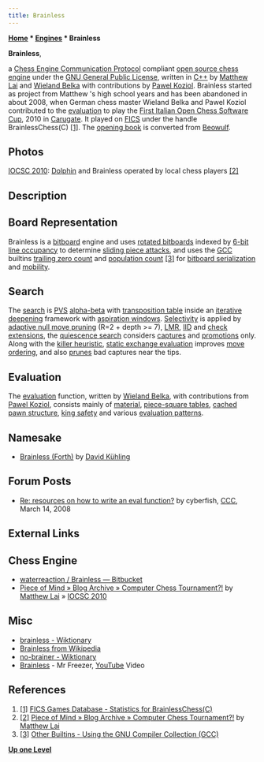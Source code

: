 ```yaml
---
title: Brainless
---
```

**[Home](Home "Home") * [Engines](Engines "Engines") * Brainless**

**Brainless**,

a [Chess Engine Communication Protocol](Chess_Engine_Communication_Protocol "Chess Engine Communication Protocol") compliant [open source chess engine](Category:Open_Source "Category:Open Source") under the [GNU General Public License](Free_Software_Foundation#GPL "Free Software Foundation"), written in [C++](Cpp "Cpp") by [Matthew Lai](Matthew_Lai "Matthew Lai") and [Wieland Belka](Wieland_Belka "Wieland Belka") with contributions by [Pawel Koziol](Pawel_Koziol "Pawel Koziol").
Brainless started as project from Matthew 's high school years and has been abandoned in about 2008, when German chess master Wieland Belka and Pawel Koziol contributed to the [evaluation](Evaluation "Evaluation") to play the [First Italian Open Chess Software Cup](IOCSC_2010 "IOCSC 2010"), 2010 in [Carugate](https://en.wikipedia.org/wiki/Carugate).
It played on [FICS](index.php?title=Free_Internet_Chess_Server&action=edit&redlink=1 "Free Internet Chess Server (page does not exist)") under the handle BrainlessChess(C) <a id="cite-note-1" href="#cite-ref-1">[1]</a>. The [opening book](Opening_Book "Opening Book") is converted from [Beowulf](Beowulf "Beowulf").

## Photos

[](http://matthewlai.ca/blog/?p=637)
[IOCSC 2010](IOCSC_2010 "IOCSC 2010"): [Dolphin](Dolphin "Dolphin") and Brainless operated by local chess players <a id="cite-note-2" href="#cite-ref-2">[2]</a>

## Description

## Board Representation

Brainless is a [bitboard](Bitboards "Bitboards") engine and uses [rotated bitboards](Rotated_Bitboards "Rotated Bitboards") indexed by [6-bit line occupancy](First_Rank_Attacks#TheOuterSquares "First Rank Attacks") to determine [sliding piece attacks](Sliding_Piece_Attacks "Sliding Piece Attacks"), and uses the [GCC](https://en.wikipedia.org/wiki/GNU_Compiler_Collection) builtins [trailing zero count](BitScan#TrailingZeroCount "BitScan") and [population count](Population_Count "Population Count") <a id="cite-note-3" href="#cite-ref-3">[3]</a> for [bitboard serialization](Bitboard_Serialization "Bitboard Serialization") and [mobility](Mobility "Mobility").

## Search

The [search](Search "Search") is [PVS](Principal_Variation_Search "Principal Variation Search") [alpha-beta](Alpha-Beta "Alpha-Beta") with [transposition table](Transposition_Table "Transposition Table") inside an [iterative deepening](Iterative_Deepening "Iterative Deepening") framework with [aspiration windows](Aspiration_Windows "Aspiration Windows"). [Selectivity](Selectivity "Selectivity") is applied by [adaptive null move pruning](Null_Move_Pruning#AdaptiveNullMovePruning "Null Move Pruning") (R=2 + depth >= 7), [LMR](Late_Move_Reductions "Late Move Reductions"), [IID](Internal_Iterative_Deepening "Internal Iterative Deepening") and [check extensions](Check_Extensions "Check Extensions"), the [quiescence search](Quiescence_Search "Quiescence Search") considers [captures](Captures "Captures") and [promotions](Promotions "Promotions") only. Along with the [killer heuristic](Killer_Heuristic "Killer Heuristic"), [static exchange evaluation](Static_Exchange_Evaluation "Static Exchange Evaluation") improves [move ordering](Move_Ordering "Move Ordering"), and also [prunes](Pruning "Pruning") bad captures near the tips.

## Evaluation

The [evaluation](Evaluation "Evaluation") function, written by [Wieland Belka](Wieland_Belka "Wieland Belka"), with contributions from [Pawel Koziol](Pawel_Koziol "Pawel Koziol"), consists mainly of [material](Material "Material"), [piece-square tables](Piece-Square_Tables "Piece-Square Tables"), [cached](Pawn_Hash_Table "Pawn Hash Table") [pawn structure](Pawn_Structure "Pawn Structure"), [king safety](King_Safety "King Safety") and various [evaluation patterns](Evaluation_Patterns "Evaluation Patterns").

## Namesake

- [Brainless (Forth)](</Brainless_(Forth)> "Brainless (Forth)") by [David Kühling](David_K%C3%BChling "David Kühling")

## Forum Posts

- [Re: resources on how to write an eval function?](http://www.talkchess.com/forum/viewtopic.php?t=20109&start=7) by cyberfish, [CCC](CCC "CCC"), March 14, 2008

## External Links

## Chess Engine

- [waterreaction / Brainless — Bitbucket](https://bitbucket.org/waterreaction/brainless)
- [Piece of Mind » Blog Archive » Computer Chess Tournament?!](https://matthewlai.ca/blog/2010/11/18/computer-chess-tournament/) by [Matthew Lai](Matthew_Lai "Matthew Lai") » [IOCSC 2010](IOCSC_2010 "IOCSC 2010")

## Misc

- [brainless - Wiktionary](http://en.wiktionary.org/wiki/brainless)
- [Brainless from Wikipedia](https://en.wikipedia.org/wiki/Brainless)
- [no-brainer - Wiktionary](http://en.wiktionary.org/wiki/no-brainer)
- [Brainless](https://mx3.ch/brainless) - Mr Freezer, [YouTube](https://en.wikipedia.org/wiki/YouTube) Video

## References

1. <a id="cite-ref-1" href="#cite-note-1">[1]</a> [FICS Games Database - Statistics for BrainlessChess(C)](http://www.ficsgames.org/cgi-bin/search.cgi?action=statistics;player=BrainlessChess)
1. <a id="cite-ref-2" href="#cite-note-2">[2]</a> [Piece of Mind » Blog Archive » Computer Chess Tournament?!](https://matthewlai.ca/blog/2010/11/18/computer-chess-tournament/) by [Matthew Lai](Matthew_Lai "Matthew Lai")
1. <a id="cite-ref-3" href="#cite-note-3">[3]</a> [Other Builtins - Using the GNU Compiler Collection (GCC)](http://gcc.gnu.org/onlinedocs/gcc-4.4.5/gcc/Other-Builtins.html#Other-Builtins)

**[Up one Level](Engines "Engines")**

